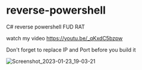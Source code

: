 # reverse-powershell
C# reverse powershell FUD RAT

watch my video https://youtu.be/_qKxdC5bzpw

Don't forget to replace IP and Port before you build it

![Screenshot_2023-01-23_19-03-21](https://user-images.githubusercontent.com/121404035/214115515-7493d5dd-e295-40fa-a65a-fdc4dbeeffc8.png)
